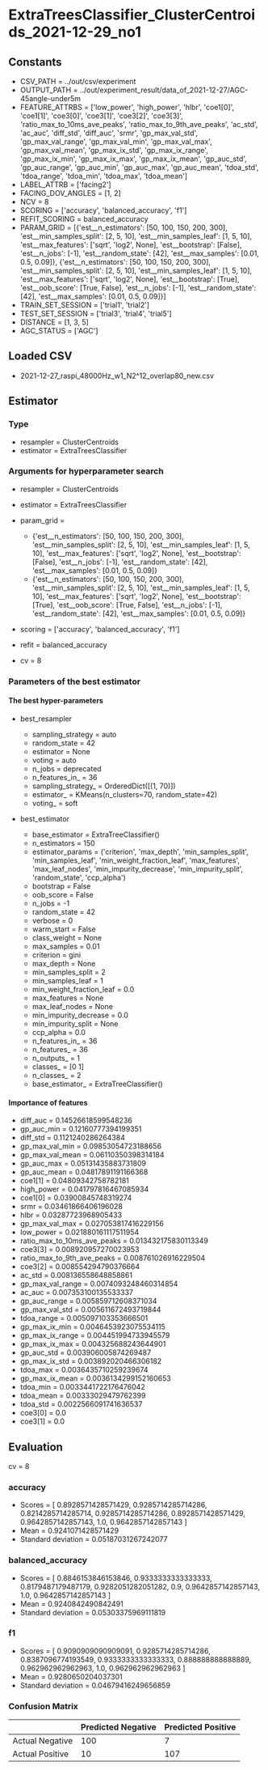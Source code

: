 # ExtraTreesClassifier_ClusterCentroids_2021-12-29_no1
## Constants
- CSV_PATH = ../out/csv/experiment
- OUTPUT_PATH = ../out/experiment_result/data_of_2021-12-27/AGC-45angle-under5m
- FEATURE_ATTRBS = ['low_power', 'high_power', 'hlbr', 'coe1[0]', 'coe1[1]', 'coe3[0]', 'coe3[1]', 'coe3[2]', 'coe3[3]', 'ratio_max_to_10ms_ave_peaks', 'ratio_max_to_9th_ave_peaks', 'ac_std', 'ac_auc', 'diff_std', 'diff_auc', 'srmr', 'gp_max_val_std', 'gp_max_val_range', 'gp_max_val_min', 'gp_max_val_max', 'gp_max_val_mean', 'gp_max_ix_std', 'gp_max_ix_range', 'gp_max_ix_min', 'gp_max_ix_max', 'gp_max_ix_mean', 'gp_auc_std', 'gp_auc_range', 'gp_auc_min', 'gp_auc_max', 'gp_auc_mean', 'tdoa_std', 'tdoa_range', 'tdoa_min', 'tdoa_max', 'tdoa_mean']
- LABEL_ATTRB = ['facing2']
- FACING_DOV_ANGLES = [1, 2]
- NCV = 8
- SCORING = ['accuracy', 'balanced_accuracy', 'f1']
- REFIT_SCORING = balanced_accuracy
- PARAM_GRID = [{'est__n_estimators': [50, 100, 150, 200, 300], 'est__min_samples_split': [2, 5, 10], 'est__min_samples_leaf': [1, 5, 10], 'est__max_features': ['sqrt', 'log2', None], 'est__bootstrap': [False], 'est__n_jobs': [-1], 'est__random_state': [42], 'est__max_samples': [0.01, 0.5, 0.09]}, {'est__n_estimators': [50, 100, 150, 200, 300], 'est__min_samples_split': [2, 5, 10], 'est__min_samples_leaf': [1, 5, 10], 'est__max_features': ['sqrt', 'log2', None], 'est__bootstrap': [True], 'est__oob_score': [True, False], 'est__n_jobs': [-1], 'est__random_state': [42], 'est__max_samples': [0.01, 0.5, 0.09]}]
- TRAIN_SET_SESSION = ['trial1', 'trial2']
- TEST_SET_SESSION = ['trial3', 'trial4', 'trial5']
- DISTANCE = [1, 3, 5]
- AGC_STATUS = ['AGC']

## Loaded CSV
- 2021-12-27_raspi_48000Hz_w1_N2^12_overlap80_new.csv

## Estimator
### Type
- resampler = ClusterCentroids
- estimator = ExtraTreesClassifier

### Arguments for hyperparameter search
- resampler = ClusterCentroids
- estimator = ExtraTreesClassifier
- param_grid = 
	- {'est__n_estimators': [50, 100, 150, 200, 300], 'est__min_samples_split': [2, 5, 10], 'est__min_samples_leaf': [1, 5, 10], 'est__max_features': ['sqrt', 'log2', None], 'est__bootstrap': [False], 'est__n_jobs': [-1], 'est__random_state': [42], 'est__max_samples': [0.01, 0.5, 0.09]}
	- {'est__n_estimators': [50, 100, 150, 200, 300], 'est__min_samples_split': [2, 5, 10], 'est__min_samples_leaf': [1, 5, 10], 'est__max_features': ['sqrt', 'log2', None], 'est__bootstrap': [True], 'est__oob_score': [True, False], 'est__n_jobs': [-1], 'est__random_state': [42], 'est__max_samples': [0.01, 0.5, 0.09]}

- scoring = ['accuracy', 'balanced_accuracy', 'f1']
- refit = balanced_accuracy
- cv = 8

### Parameters of the best estimator
#### The best hyper-parameters
- best_resampler
	- sampling_strategy = auto
	- random_state = 42
	- estimator = None
	- voting = auto
	- n_jobs = deprecated
	- n_features_in_ = 36
	- sampling_strategy_ = OrderedDict([(1, 70)])
	- estimator_ = KMeans(n_clusters=70, random_state=42)
	- voting_ = soft

- best_estimator
	- base_estimator = ExtraTreeClassifier()
	- n_estimators = 150
	- estimator_params = ('criterion', 'max_depth', 'min_samples_split', 'min_samples_leaf', 'min_weight_fraction_leaf', 'max_features', 'max_leaf_nodes', 'min_impurity_decrease', 'min_impurity_split', 'random_state', 'ccp_alpha')
	- bootstrap = False
	- oob_score = False
	- n_jobs = -1
	- random_state = 42
	- verbose = 0
	- warm_start = False
	- class_weight = None
	- max_samples = 0.01
	- criterion = gini
	- max_depth = None
	- min_samples_split = 2
	- min_samples_leaf = 1
	- min_weight_fraction_leaf = 0.0
	- max_features = None
	- max_leaf_nodes = None
	- min_impurity_decrease = 0.0
	- min_impurity_split = None
	- ccp_alpha = 0.0
	- n_features_in_ = 36
	- n_features_ = 36
	- n_outputs_ = 1
	- classes_ = [0 1]
	- n_classes_ = 2
	- base_estimator_ = ExtraTreeClassifier()

#### Importance of features
- diff_auc = 0.14526618599548236
- gp_auc_min = 0.12160777394199351
- diff_std = 0.1121240286264384
- gp_max_val_min = 0.09853054723188656
- gp_max_val_mean = 0.06110350398314184
- gp_auc_max = 0.05131435883731809
- gp_auc_mean = 0.04817891191166368
- coe1[1] = 0.04809342758782181
- high_power = 0.041797816467085934
- coe1[0] = 0.03900845748319274
- srmr = 0.03461866406196028
- hlbr = 0.03287723968905433
- gp_max_val_max = 0.027053817416229156
- low_power = 0.021880161117511954
- ratio_max_to_10ms_ave_peaks = 0.013432175830113349
- coe3[3] = 0.008920957270023953
- ratio_max_to_9th_ave_peaks = 0.008761026916229504
- coe3[2] = 0.008554294790376664
- ac_std = 0.008136558648858861
- gp_max_val_range = 0.0074093248460314854
- ac_auc = 0.007353100135533337
- gp_auc_range = 0.005859712608371034
- gp_max_val_std = 0.005611672493719844
- tdoa_range = 0.005097103353666501
- gp_max_ix_min = 0.0046453923075534115
- gp_max_ix_range = 0.004451994733945579
- gp_max_ix_max = 0.004325688243644901
- gp_auc_std = 0.003906005874269487
- gp_max_ix_std = 0.003892020466306182
- tdoa_max = 0.0036435710259239674
- gp_max_ix_mean = 0.0036134299152160653
- tdoa_min = 0.0033441722176476042
- tdoa_mean = 0.00333029479762399
- tdoa_std = 0.0022566091741636537
- coe3[0] = 0.0
- coe3[1] = 0.0

## Evaluation
cv = 8
### accuracy
- Scores = [ 0.8928571428571429, 0.9285714285714286, 0.8214285714285714, 0.9285714285714286, 0.8928571428571429, 0.9642857142857143, 1.0, 0.9642857142857143 ]
- Mean = 0.9241071428571429
- Standard deviation = 0.05187031267242077

### balanced_accuracy
- Scores = [ 0.8846153846153846, 0.9333333333333333, 0.8179487179487179, 0.9282051282051282, 0.9, 0.9642857142857143, 1.0, 0.9642857142857143 ]
- Mean = 0.9240842490842491
- Standard deviation = 0.05303375969111819

### f1
- Scores = [ 0.9090909090909091, 0.9285714285714286, 0.8387096774193549, 0.9333333333333333, 0.888888888888889, 0.962962962962963, 1.0, 0.962962962962963 ]
- Mean = 0.9280650204037301
- Standard deviation = 0.04679416249656859

### Confusion Matrix
|  | Predicted Negative | Predicted Positive |
| --- | --- | --- |
| Actual Negative | 100 | 7 |
| Actual Positive | 10 | 107 |

      